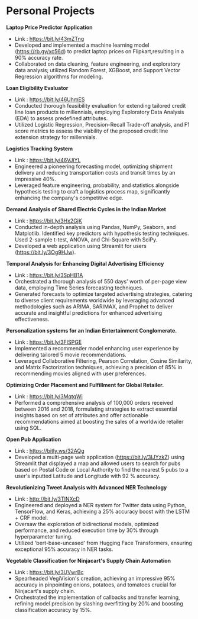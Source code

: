 # Personal Projects


 **Laptop Price Predictor Application**
 
 * Link : https://bit.ly/43mZTng
 * Developed and implemented a machine learning model (https://rb.gy/xc56d) to predict laptop prices on Flipkart,resulting in a 90% accuracy rate.
 * Collaborated on data cleaning, feature engineering, and exploratory data analysis; utilized Random Forest, XGBoost, and Support Vector Regression algorithms for modeling.

 **Loan Eligibility Evaluator**
 
 * Link : https://bit.ly/46UhmES
 * Conducted thorough feasibility evaluation for extending tailored credit line loan products to millennials, employing Exploratory Data Analysis (EDA) to assess predefined attributes.
* Utilized Logistic Regression, Precision-Recall Trade-off analysis, and F1 score metrics to assess the viability of the proposed credit
 line extension strategy for millennials.

**Logistics Tracking System**

 * Link : https://bit.ly/46VJiYL
 * Engineered a pioneering forecasting model, optimizing shipment delivery and reducing transportation costs and transit times by an impressive 40%.
 * Leveraged feature engineering, probability, and statistics alongside hypothesis testing to craft a logistics process map, significantly enhancing the company's competitive edge.

 **Demand Analysis of Shared Electric Cycles in the Indian Market**
 
 * Link : https://bit.ly/3Hx2GjK
 * Conducted in-depth analysis using Pandas, NumPy, Seaborn, and Matplotlib. Identified key predictors with hypothesis testing
 techniques. Used 2-sample t-test, ANOVA, and Chi-Square with SciPy.
 * Developed a web application using Streamlit for users (https://bit.ly/3Og9HJw).

 **Temporal Analysis for Enhancing Digital Advertising Efficiency**
 
 * Link : https://bit.ly/3SpHB1A
 * Orchestrated a thorough analysis of 550 days' worth of per-page view data, employing Time Series forecasting techniques.
 * Generated forecasts to optimize targeted advertising strategies, catering to diverse client requirements worldwide by leveraging
 advanced methodologies such as ARIMA, SARIMAX, and Prophet to deliver accurate and insightful predictions for enhanced
 advertising effectiveness.


 **Personalization systems for an Indian Entertainment Conglomerate.**
 
 * Link : https://bit.ly/3FISPGE
 * Implemented a recommender model enhancing user experience by delivering tailored 5 movie recommendations.
 * Leveraged Collaborative Filtering, Pearson Correlation, Cosine Similarity, and Matrix Factorization techniques, achieving a precision of
 85% in recommending movies aligned with user preferences.


 
 **Optimizing Order Placement and Fulfillment for Global Retailer.**
 
 * Link : https://bit.ly/3MqtqWi
 * Performed a comprehensive analysis of 100,000 orders received between 2016 and 2018, formulating strategies to extract essential insights based on set of attributes and offer actionable recommendations aimed at boosting the sales of a worldwide retailer using SQL.

   
 **Open Pub Application**
 
 * Link : https://bitly.ws/32AQg
 * Developed a multi-page web application (https://bit.ly/3IJYzkZ) using Streamlit that displayed a map and allowed users to search for
 pubs based on Postal Code or Local Authority to find the nearest 5 pubs to a user's inputted Latitude and Longitude with 92 % accuracy.

 **Revolutionizing Tweet Analysis with Advanced NER Technology**
 
 * Link : http://bit.ly/3TINXcD
 * Engineered and deployed a NER system for Twitter data using Python, TensorFlow, and Keras, achieving a 25% accuracy boost with
 the LSTM + CRF model.
 * Oversaw the exploration of bidirectional models, optimized performance, and reduced execution time by 30% through hyperparameter
 tuning.
 * Utilized 'bert-base-uncased' from Hugging Face Transformers, ensuring exceptional 95% accuracy in NER tasks.
   
 **Vegetable Classification for Ninjacart's Supply Chain Automation**
 * Link : https://bit.ly/3UVwrBc
 * Spearheaded VegiVision's creation, achieving an impressive 95% accuracy in pinpointing onions, potatoes, and tomatoes crucial for
 Ninjacart's supply chain.
 * Orchestrated the implementation of callbacks and transfer learning, refining model precision by slashing overfitting by 20% and
 boosting classification accuracy by 15%.

